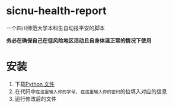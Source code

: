 # sicnu-health-report
一个四川师范大学本科生自动报平安的脚本

**务必在确保自己在低风险地区活动且自身体温正常的情况下使用**
# 安装
1. 下载[Python 文件](https://github.com/KElee01/sicnu-health-report/blob/main/自动报平安.py)
2. 在代码中`在这里输入你的学号`、`在这里输入你的密码`的位填入对应的信息
3. 运行修改后的文件
